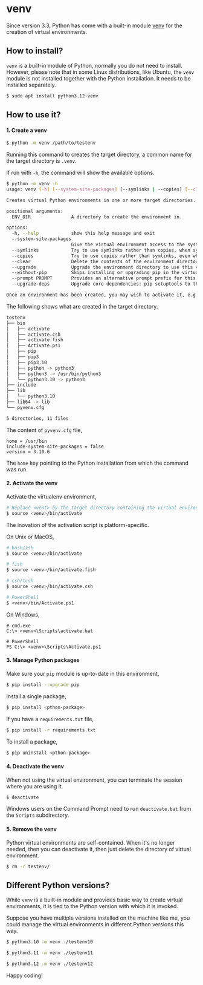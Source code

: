# venv

Since version 3.3, Python has come with a built-in module [venv](https://docs.python.org/3/library/venv.html) for the creation of virtual environments.


## How to install?
`venv` is a built-in module of Python, normally you do not need to install. However, please note that in some Linux distributions, like Ubuntu, the `venv` module is not installed together with the Python installation. It needs to be installed separately.

```bash
$ sudo apt install python3.12-venv
```

## How to use it?

#### 1. Create a venv

```bash
$ python -m venv /path/to/testenv
```

Running this command to creates the target directory, a common name for the target directory is `.venv`.

If run with `-h`, the command will show the available options.

```bash
$ python -m venv -h
usage: venv [-h] [--system-site-packages] [--symlinks | --copies] [--clear] [--upgrade] [--without-pip] [--prompt PROMPT] [--upgrade-deps] ENV_DIR [ENV_DIR ...]

Creates virtual Python environments in one or more target directories.

positional arguments:
  ENV_DIR               A directory to create the environment in.

options:
  -h, --help            show this help message and exit
  --system-site-packages
                        Give the virtual environment access to the system site-packages dir.
  --symlinks            Try to use symlinks rather than copies, when symlinks are not the default for the platform.
  --copies              Try to use copies rather than symlinks, even when symlinks are the default for the platform.
  --clear               Delete the contents of the environment directory if it already exists, before environment creation.
  --upgrade             Upgrade the environment directory to use this version of Python, assuming Python has been upgraded in-place.
  --without-pip         Skips installing or upgrading pip in the virtual environment (pip is bootstrapped by default)
  --prompt PROMPT       Provides an alternative prompt prefix for this environment.
  --upgrade-deps        Upgrade core dependencies: pip setuptools to the latest version in PyPI

Once an environment has been created, you may wish to activate it, e.g. by sourcing an activate script in its bin directory.
```

The following shows what are created in the target directory.

```bash
testenv
├── bin
│   ├── activate
│   ├── activate.csh
│   ├── activate.fish
│   ├── Activate.ps1
│   ├── pip
│   ├── pip3
│   ├── pip3.10
│   ├── python -> python3
│   ├── python3 -> /usr/bin/python3
│   └── python3.10 -> python3
├── include
├── lib
│   └── python3.10
├── lib64 -> lib
└── pyvenv.cfg

5 directories, 11 files
```

The content of `pyvenv.cfg` file,
```
home = /usr/bin
include-system-site-packages = false
version = 3.10.6
```

The `home` key pointing to the Python installation from which the command was run.


#### 2. Activate the venv

Activate the virtualenv environment,

```bash
# Replace <vent> by the target directory containing the virtual environment.
$ source <venv>/bin/activate
```

The inovation of the activation script is platform-specific.

On Unix or MacOS,
```bash
# bash/zsh
$ source <venv>/bin/activate

# fish
$ source <venv>/bin/activate.fish

# csh/tcsh
$ source <venv>/bin/activate.csh

# PowerShell
$ <venv>/bin/Activate.ps1
```

On Windows,
```
# cmd.exe
C:\> <venv>\Scripts\activate.bat

# PowerShell
PS C:\> <venv>\Scripts\Activate.ps1
```

#### 3. Manage Python packages

Make sure your `pip` module is up-to-date in this environment,
```bash
$ pip install --upgrade pip
```

Install a single package,
```bash
$ pip install <pthon-package>
```

If you have a `requirements.txt` file,
```bash
$ pip install -r requirements.txt
```

To install a package,

```bash
$ pip uninstall <pthon-package>
```


#### 4. Deactivate the venv
When not using the virtual environment, you can terminate the session where you are using it.

```bash
$ deactivate
```

Windows users on the Command Prompt need to run `deactivate.bat` from the `Scripts` subdirectory.


#### 5. Remove the venv

Python virtual environments are self-contained. When it's no longer needed, then you can deactivate it, then just delete the directory of virtual environment.

```bash
$ rm -r testenv/
```


## Different Python versions?

While `venv` is a built-in module and provides basic way to create virtual environments, it is tied to the Python version with which it is invoked.

Suppose you have multiple versions installed on the machine like me, you could manage the virtual environments in different Python versions this way.

```bash
$ python3.10 -m venv ./testenv10
```

```bash
$ python3.11 -m venv ./testenv11
```

```bash
$ python3.12 -m venv ./testenv12
```

Happy coding!
